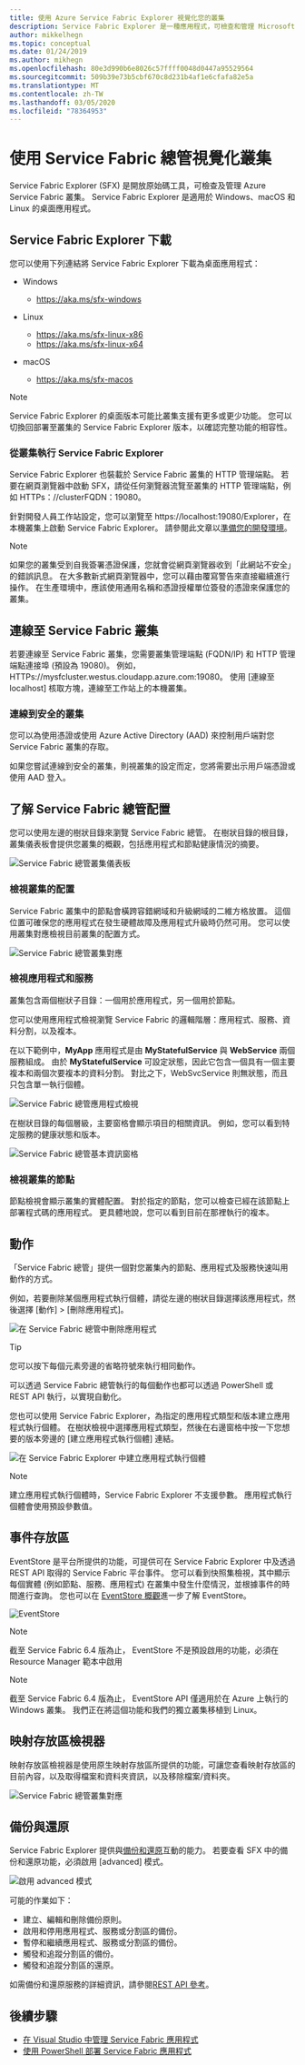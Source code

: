 ```yaml
---
title: 使用 Azure Service Fabric Explorer 視覺化您的叢集
description: Service Fabric Explorer 是一種應用程式，可檢查和管理 Microsoft Azure Service Fabric 叢集中的雲端應用程式和節點。
author: mikkelhegn
ms.topic: conceptual
ms.date: 01/24/2019
ms.author: mikhegn
ms.openlocfilehash: 80e3d990b6e8026c57ffff0048d0447a95529564
ms.sourcegitcommit: 509b39e73b5cbf670c8d231b4af1e6cfafa82e5a
ms.translationtype: MT
ms.contentlocale: zh-TW
ms.lasthandoff: 03/05/2020
ms.locfileid: "78364953"
---
```

# <a name="visualize-your-cluster-with-service-fabric-explorer"></a>使用 Service Fabric 總管視覺化叢集

Service Fabric Explorer (SFX) 是開放原始碼工具，可檢查及管理 Azure Service Fabric 叢集。 Service Fabric Explorer 是適用於 Windows、macOS 和 Linux 的桌面應用程式。

## <a name="service-fabric-explorer-download"></a>Service Fabric Explorer 下載

您可以使用下列連結將 Service Fabric Explorer 下載為桌面應用程式：

- Windows
  - https://aka.ms/sfx-windows

- Linux
  - https://aka.ms/sfx-linux-x86
  - https://aka.ms/sfx-linux-x64

- macOS
  - https://aka.ms/sfx-macos

> [!NOTE]
> Service Fabric Explorer 的桌面版本可能比叢集支援有更多或更少功能。 您可以切換回部署至叢集的 Service Fabric Explorer 版本，以確認完整功能的相容性。
>
>

### <a name="running-service-fabric-explorer-from-the-cluster"></a>從叢集執行 Service Fabric Explorer

Service Fabric Explorer 也裝載於 Service Fabric 叢集的 HTTP 管理端點。 若要在網頁瀏覽器中啟動 SFX，請從任何瀏覽器流覽至叢集的 HTTP 管理端點，例如 HTTPs：\//clusterFQDN：19080。

針對開發人員工作站設定，您可以瀏覽至 https://localhost:19080/Explorer，在本機叢集上啟動 Service Fabric Explorer。 請參閱此文章以[準備您的開發環境](service-fabric-get-started.md)。

> [!NOTE]
> 如果您的叢集受到自我簽署憑證保護，您就會從網頁瀏覽器收到「此網站不安全」的錯誤訊息。 在大多數新式網頁瀏覽器中，您可以藉由覆寫警告來直接繼續進行操作。 在生產環境中，應該使用通用名稱和憑證授權單位簽發的憑證來保護您的叢集。 
>
>

## <a name="connect-to-a-service-fabric-cluster"></a>連線至 Service Fabric 叢集
若要連線至 Service Fabric 叢集，您需要叢集管理端點 (FQDN/IP) 和 HTTP 管理端點連接埠 (預設為 19080)。 例如，HTTPs\://mysfcluster.westus.cloudapp.azure.com:19080。 使用 [連線至 localhost] 核取方塊，連線至工作站上的本機叢集。

### <a name="connect-to-a-secure-cluster"></a>連線到安全的叢集
您可以為使用憑證或使用 Azure Active Directory (AAD) 來控制用戶端對您 Service Fabric 叢集的存取。

如果您嘗試連線到安全的叢集，則視叢集的設定而定，您將需要出示用戶端憑證或使用 AAD 登入。

## <a name="understand-the-service-fabric-explorer-layout"></a>了解 Service Fabric 總管配置
您可以使用左邊的樹狀目錄來瀏覽 Service Fabric 總管。 在樹狀目錄的根目錄，叢集儀表板會提供您叢集的概觀，包括應用程式和節點健康情況的摘要。

![Service Fabric 總管叢集儀表板][sfx-cluster-dashboard]

### <a name="view-the-clusters-layout"></a>檢視叢集的配置
Service Fabric 叢集中的節點會橫跨容錯網域和升級網域的二維方格放置。 這個位置可確保您的應用程式在發生硬體故障及應用程式升級時仍然可用。 您可以使用叢集對應檢視目前叢集的配置方式。

![Service Fabric 總管叢集對應][sfx-cluster-map]

### <a name="view-applications-and-services"></a>檢視應用程式和服務
叢集包含兩個樹狀子目錄：一個用於應用程式，另一個用於節點。

您可以使用應用程式檢視瀏覽 Service Fabric 的邏輯階層：應用程式、服務、資料分割，以及複本。

在以下範例中，**MyApp** 應用程式是由 **MyStatefulService** 與 **WebService** 兩個服務組成。 由於 **MyStatefulService** 可設定狀態，因此它包含一個具有一個主要複本和兩個次要複本的資料分割。 對比之下，WebSvcService 則無狀態，而且只包含單一執行個體。

![Service Fabric 總管應用程式檢視][sfx-application-tree]

在樹狀目錄的每個層級，主要窗格會顯示項目的相關資訊。 例如，您可以看到特定服務的健康狀態和版本。

![Service Fabric 總管基本資訊窗格][sfx-service-essentials]

### <a name="view-the-clusters-nodes"></a>檢視叢集的節點
節點檢視會顯示叢集的實體配置。 對於指定的節點，您可以檢查已經在該節點上部署程式碼的應用程式。 更具體地說，您可以看到目前在那裡執行的複本。

## <a name="actions"></a>動作
「Service Fabric 總管」提供一個對您叢集內的節點、應用程式及服務快速叫用動作的方式。

例如，若要刪除某個應用程式執行個體，請從左邊的樹狀目錄選擇該應用程式，然後選擇 [動作] > [刪除應用程式]。

![在 Service Fabric 總管中刪除應用程式][sfx-delete-application]

> [!TIP]
> 您可以按下每個元素旁邊的省略符號來執行相同動作。
>
> 可以透過 Service Fabric 總管執行的每個動作也都可以透過 PowerShell 或 REST API 執行，以實現自動化。
>
>

您也可以使用 Service Fabric Explorer，為指定的應用程式類型和版本建立應用程式執行個體。 在樹狀檢視中選擇應用程式類型，然後在右邊窗格中按一下您想要的版本旁邊的 [建立應用程式執行個體] 連結。

![在 Service Fabric Explorer 中建立應用程式執行個體][sfx-create-app-instance]

> [!NOTE]
> 建立應用程式執行個體時，Service Fabric Explorer 不支援參數。 應用程式執行個體會使用預設參數值。
>
>

## <a name="event-store"></a>事件存放區
EventStore 是平台所提供的功能，可提供可在 Service Fabric Explorer 中及透過 REST API 取得的 Service Fabric 平台事件。 您可以看到快照集檢視，其中顯示每個實體 (例如節點、服務、應用程式) 在叢集中發生什麼情況，並根據事件的時間進行查詢。 您也可以在 [EventStore 概觀](service-fabric-diagnostics-eventstore.md)進一步了解 EventStore。   

![EventStore][sfx-eventstore]

>[!NOTE]
>截至 Service Fabric 6.4 版為止， EventStore 不是預設啟用的功能，必須在 Resource Manager 範本中啟用

>[!NOTE]
>截至 Service Fabric 6.4 版為止， EventStore API 僅適用於在 Azure 上執行的 Windows 叢集。 我們正在將這個功能和我們的獨立叢集移植到 Linux。

## <a name="image-store-viewer"></a>映射存放區檢視器
映射存放區檢視器是使用原生映射存放區所提供的功能，可讓您查看映射存放區的目前內容，以及取得檔案和資料夾資訊，以及移除檔案/資料夾。

![Service Fabric 總管叢集對應][sfx-imagestore]

## <a name="backup-and-restore"></a>備份與還原
Service Fabric Explorer 提供與[備份和還原](./service-fabric-reliable-services-backup-restore.md)互動的能力。 若要查看 SFX 中的備份和還原功能，必須啟用 [advanced] 模式。

![啟用 advanced 模式][0]
 
可能的作業如下：

* 建立、編輯和刪除備份原則。
* 啟用和停用應用程式、服務或分割區的備份。
* 暫停和繼續應用程式、服務或分割區的備份。
* 觸發和追蹤分割區的備份。
* 觸發和追蹤分割區的還原。

如需備份和還原服務的詳細資訊，請參閱[REST API 參考](https://docs.microsoft.com/rest/api/servicefabric/sfclient-index-backuprestore)。
## <a name="next-steps"></a>後續步驟
* [在 Visual Studio 中管理 Service Fabric 應用程式](service-fabric-manage-application-in-visual-studio.md)
* [使用 PowerShell 部署 Service Fabric 應用程式](service-fabric-deploy-remove-applications.md)

<!--Image references-->
[sfx-cluster-dashboard]: ./media/service-fabric-visualizing-your-cluster/sfx-cluster-dashboard.png
[sfx-cluster-map]: ./media/service-fabric-visualizing-your-cluster/sfx-cluster-map.png
[sfx-application-tree]: ./media/service-fabric-visualizing-your-cluster/sfx-application-tree.png
[sfx-service-essentials]: ./media/service-fabric-visualizing-your-cluster/sfx-service-essentials.png
[sfx-delete-application]: ./media/service-fabric-visualizing-your-cluster/sfx-delete-application.png
[sfx-create-app-instance]: ./media/service-fabric-visualizing-your-cluster/sfx-create-app-instance.png
[sfx-eventstore]: ./media/service-fabric-diagnostics-eventstore/eventstore.png
[sfx-imagestore]: ./media/service-fabric-visualizing-your-cluster/sfx-image-store.png
[0]: ./media/service-fabric-backuprestoreservice/advanced-mode.png